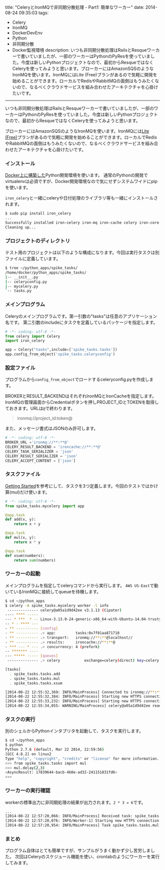 title: "CeleryとIronMQで非同期分散処理 - Part1: 簡単なワーカー"
date: 2014-08-24 09:35:03
tags:
 - Celery
 - IronMQ
 - DockerDevEnv
 - Python
 - 非同期分散
 - Docker監視環境
description: いつも非同期分散処理はRailsとResqueワーカーで書いていましたが、一部のワーカーはPythonのPyResを使っていました。今度は新しいPythonプロジェクトなので、最初からResqueではなくCeleryを使ってみようと思います。ブローカーにはAmazonSQSのようなIronMQを使います。IronMQにはLite (Free)プランがあるので気軽に開発を始めることができます。ローカルでRedisやRabbitMQの面倒はもうみたくないので、なるべくクラウドサービスを組み合わせたアーキテクチャを心掛けたいです。
---

いつも非同期分散処理はRailsとResqueワーカーで書いていましたが、一部のワーカーはPythonのPyResを使っていました。今度は新しいPythonプロジェクトなので、最初からResqueではなくCeleryを使ってみようと思います。

ブローカーにはAmazonSQSのようなIronMQを使います。IronMQには[Lite (Free)](http://www.iron.io/pricing)プランがあるので気軽に開発を始めることができます。ローカルでRedisやRabbitMQの面倒はもうみたくないので、なるべくクラウドサービスを組み合わせたアーキテクチャを心掛けたいです。

<!-- more -->

### インストール

[Docker上に構築した](/2014/08/22/linuxmint17-dockerdevenv/)Python開発環境を使います。
通常のPythonの開発でvirtualenvは必須ですが、Docker開発環境なので気にせずシステムワイドにpipを使います。

`iron_celery`と一緒にceleryや日付処理のライブラリ等も一緒にインストールされます。

``` bash
$ sudo pip install iron_celery
...
Successfully installed iron-celery iron-mq iron-cache celery iron-core billiard kombu pytz python-dateutil amqp anyjson
Cleaning up...
```

### プロジェクトのディレクトリ

テスト用のプロジェクトは以下のような構成になります。今回は実行タスクは別ファイルに定義しています。

``` bash
$ tree ~/python_apps/spike_tasks/
/home/docker/python_apps/spike_tasks/
|-- __init__.py
|-- celeryconfig.py
|-- mycelery.py
`-- tasks.py
```

### メインプログラム

Celeryのメインプログラムです。第一引数の"tasks"は任意のアプリケーション名です。
第二引数のincludeにタスクを定義しているパッケージを指定します。

``` python ~/python_apps/spike_tasks/mycelery.py
# -*- coding: utf-8 -*-
from celery import Celery
import iron_celery

app = Celery("tasks",include=['spike_tasks.tasks'])
app.config_from_object('spike_tasks.celeryconfig')
```

### 設定ファイル

プログラムから`config_from_object`でロードするceleryconfig.pyを作成します。

BROKERとRESULT_BACKENDはそれぞれIronMQとIronCacheを指定します。
IronMQの管理画面からCredentialボタンを押しPROJECT_IDとTOKENを取得しておきます。URLは`@`で終わります。

> ironmq://project_id:token@

また、メッセージ書式はJSONのみ許可します。

``` python ~/python_apps/spike_tasks/celeryconfig.py
# -*- coding: utf-8 -*-
BROKER_URL ='ironmq://**:**@'
CELERY_RESULT_BACKEND = 'ironcache://**:**@'
CELERY_TASK_SERIALIZER = 'json'
CELERY_RESULT_SERIALIZER = 'json'
CELERY_ACCEPT_CONTENT = ['json']
```

### タスクファイル

[Getting Started](http://celery.readthedocs.org/en/latest/getting-started/next-steps.html)を参考にして、タスクを3つ定義します。今回のテストではかけ算(mul)だけ使います。

``` python ~/python_apps/spike_tasks/tasks.py
# -*- coding: utf-8 -*-
from spike_tasks.mycelery import app

@app.task
def add(x, y):
    return x + y

@app.task
def mul(x, y):
    return x * y

@app.task
def xsum(numbers):
    return sum(numbers)
```

### ワーカーの起動

メインプログラムを指定してceleryコマンドから実行します。
`AWS US-East`で動いているIronMQに接続してqueueを待機します。

``` bash
$ cd ~/python_apps
$ celery -A spike_tasks.mycelery worker -l info
 -------------- celery@a05a1d9d42ee v3.1.13 (Cipater)
---- **** -----
--- * ***  * -- Linux-3.13.0-24-generic-x86_64-with-Ubuntu-14.04-trusty
-- * - **** ---
- ** ---------- [config]
- ** ---------- .> app:         tasks:0x7f01aa871710
- ** ---------- .> transport:   ironmq://**:**@localhost//
- ** ---------- .> results:     ironcache://**:**@
- *** --- * --- .> concurrency: 4 (prefork)
-- ******* ----
--- ***** ----- [queues]
 -------------- .> celery           exchange=celery(direct) key=celery

[tasks]
  . spike_tasks.tasks.add
  . spike_tasks.tasks.mul
  . spike_tasks.tasks.xsum

[2014-08-22 12:55:32,369: INFO/MainProcess] Connected to ironmq://**:**@localhost//
[2014-08-22 12:55:32,384: INFO/MainProcess] Starting new HTTPS connection (1): mq-aws-us-east-1.iron.io
[2014-08-22 12:55:33,232: INFO/MainProcess] Starting new HTTPS connection (1): mq-aws-us-east-1.iron.io
[2014-08-22 12:55:34,055: WARNING/MainProcess] celery@a05a1d9d42ee ready.
```

### タスクの実行

別のシェルからPythonインタプリタを起動して、タスクを実行します。

``` bash
$ cd ~/python_apps
$ python
Python 2.7.6 (default, Mar 22 2014, 22:59:56)
[GCC 4.8.2] on linux2
Type "help", "copyright", "credits" or "license" for more information.
>>> from spike_tasks.tasks import mul
>>> mul.delay(2,3)
<AsyncResult: 17839644-bacb-4b0e-ad32-241151831fd6>
>>>
```

### ワーカーの実行確認

workerの標準出力に非同期処理の結果が出力されます。`2 * 3 = 6`です。

``` bash
...
[2014-08-22 12:57:20,066: INFO/MainProcess] Received task: spike_tasks.tasks.mul[17839644-bacb-4b0e-ad32-241151831fd6]
[2014-08-22 12:57:20,076: INFO/Worker-1] Starting new HTTPS connection (1): cache-aws-us-east-1.iron.io
[2014-08-22 12:57:20,954: INFO/MainProcess] Task spike_tasks.tasks.mul[17839644-bacb-4b0e-ad32-241151831fd6] succeeded in 0.887078803004s: 6
```

### まとめ

プログラム自体はとても簡単ですが、サンプルがうまく動かず少し苦労しました。
次回はCeleryのスケジュール機能を使い、crontabのようにワーカーを実行してみます。